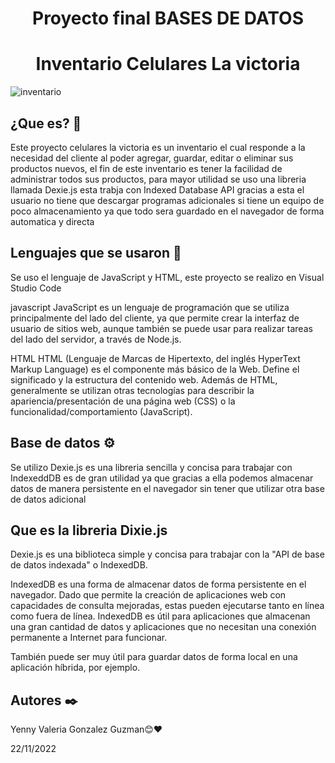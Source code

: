 <h1 align="center"> Proyecto final BASES DE DATOS  </h1>

<h1 align="center"> Inventario Celulares La victoria </h1>

![inventario ](https://user-images.githubusercontent.com/93232350/203338438-fb2c6bd1-957d-4bc0-80c5-1d5164b4aa32.png)


## ¿Que es? 🚀

Este proyecto celulares la victoria es un inventario el cual responde a la necesidad del cliente al poder agregar,
guardar, editar o eliminar sus productos nuevos, el fin de este inventario es tener la facilidad de administrar todos sus 
productos, para mayor utilidad se uso una libreria llamada Dexie.js esta trabja con Indexed Database API gracias a esta el 
usuario no tiene que descargar programas adicionales si tiene un equipo de poco almacenamiento ya que todo sera guardado en 
el navegador de forma automatica y directa 


## Lenguajes que se usaron  🔧
Se uso el lenguaje de JavaScript y HTML, este proyecto se realizo en Visual Studio Code 

javascript
JavaScript es un lenguaje de programación que se utiliza principalmente del lado del cliente, ya que permite crear la interfaz de usuario de sitios web, aunque también se puede usar para realizar tareas del lado del servidor, a través de Node.js.

HTML
HTML (Lenguaje de Marcas de Hipertexto, del inglés HyperText Markup Language) es el componente más básico de la Web. Define el significado y la estructura del contenido web. Además de HTML, generalmente se utilizan otras tecnologías para describir la apariencia/presentación de una página web (CSS) o la funcionalidad/comportamiento (JavaScript).


## Base de datos ⚙️

Se utilizo Dexie.js es una libreria sencilla y concisa para trabajar con IndexeddDB es de gran utilidad
ya que gracias a ella podemos almacenar datos de manera persistente en el navegador sin tener que utilizar 
otra base de datos adicional 

## Que es la libreria Dixie.js

Dexie.js es una biblioteca simple y concisa para trabajar con la "API de base de datos indexada" o IndexedDB.

IndexedDB es una forma de almacenar datos de forma persistente en el navegador. Dado que permite la creación de aplicaciones web con capacidades de consulta mejoradas, estas pueden ejecutarse tanto en línea como fuera de línea. IndexedDB es útil para aplicaciones que almacenan una gran cantidad de datos y aplicaciones que no necesitan una conexión permanente a Internet para funcionar.

También puede ser muy útil para guardar datos de forma local en una aplicación híbrida, por ejemplo.

## Autores ✒️

Yenny Valeria Gonzalez Guzman😊❤️


22/11/2022








